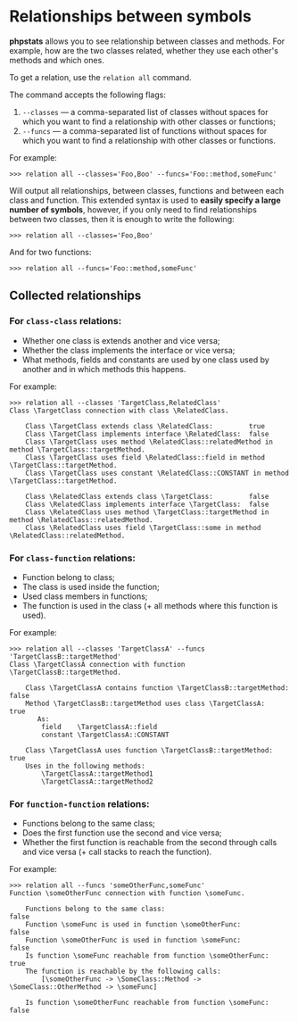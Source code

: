 # Relationships between symbols

**phpstats** allows you to see relationship between classes and methods. For example, how are the two classes related, whether they use each other's methods and which ones.

To get a relation, use the `relation all` command.

The command accepts the following flags:

1. `--classes` — a comma-separated list of classes without spaces for which you want to find a relationship with other classes or functions;
2. `--funcs` — a comma-separated list of functions without spaces for which you want to find a relationship with other classes or functions.

For example:

```
>>> relation all --classes='Foo,Boo' --funcs='Foo::method,someFunc'
```

Will output all relationships, between classes, functions and between each class and function. This extended syntax is used to **easily specify a large number of symbols**, however, if you only need to find relationships between two classes, then it is enough to write the following:

```
>>> relation all --classes='Foo,Boo'
```

And for two functions:

```
>>> relation all --funcs='Foo::method,someFunc'
```

## Collected relationships

### For `class-class` relations:

- Whether one class is extends another and vice versa;
- Whether the class implements the interface or vice versa;
- What methods, fields and constants are used by one class used by another and in which methods this happens.

For example:

```
>>> relation all --classes 'TargetClass,RelatedClass'
Class \TargetClass connection with class \RelatedClass.

    Class \TargetClass extends class \RelatedClass:         true
    Class \TargetClass implements interface \RelatedClass:  false
    Class \TargetClass uses method \RelatedClass::relatedMethod in method \TargetClass::targetMethod.
    Class \TargetClass uses field \RelatedClass::field in method \TargetClass::targetMethod.
    Class \TargetClass uses constant \RelatedClass::CONSTANT in method \TargetClass::targetMethod.

    Class \RelatedClass extends class \TargetClass:         false
    Class \RelatedClass implements interface \TargetClass:  false
    Class \RelatedClass uses method \TargetClass::targetMethod in method \RelatedClass::relatedMethod.
    Class \RelatedClass uses field \TargetClass::some in method \RelatedClass::relatedMethod.
```

### For `class-function` relations:

- Function belong to class;
- The class is used inside the function;
- Used class members in functions;
- The function is used in the class (+ all methods where this function is used).

For example:

```
>>> relation all --classes 'TargetClassA' --funcs 'TargetClassB::targetMethod'
Class \TargetClassA connection with function \TargetClassB::targetMethod.

    Class \TargetClassA contains function \TargetClassB::targetMethod:   false
    Method \TargetClassB::targetMethod uses class \TargetClassA:         true
       As:
        field    \TargetClassA::field
        constant \TargetClassA::CONSTANT

    Class \TargetClassA uses function \TargetClassB::targetMethod:       true
    Uses in the following methods:
        \TargetClassA::targetMethod1
        \TargetClassA::targetMethod2
```

### For `function-function` relations:

- Functions belong to the same class;
- Does the first function use the second and vice versa;
- Whether the first function is reachable from the second through calls and vice versa (+ call stacks to reach the function).

For example:

```
>>> relation all --funcs 'someOtherFunc,someFunc'
Function \someOtherFunc connection with function \someFunc.

    Functions belong to the same class:                             false
    Function \someFunc is used in function \someOtherFunc:          false
    Function \someOtherFunc is used in function \someFunc:          false
    Is function \someFunc reachable from function \someOtherFunc:   true
    The function is reachable by the following calls:
        [\someOtherFunc -> \SomeClass::Method -> \SomeClass::OtherMethod -> \someFunc]

    Is function \someOtherFunc reachable from function \someFunc:   false
```

